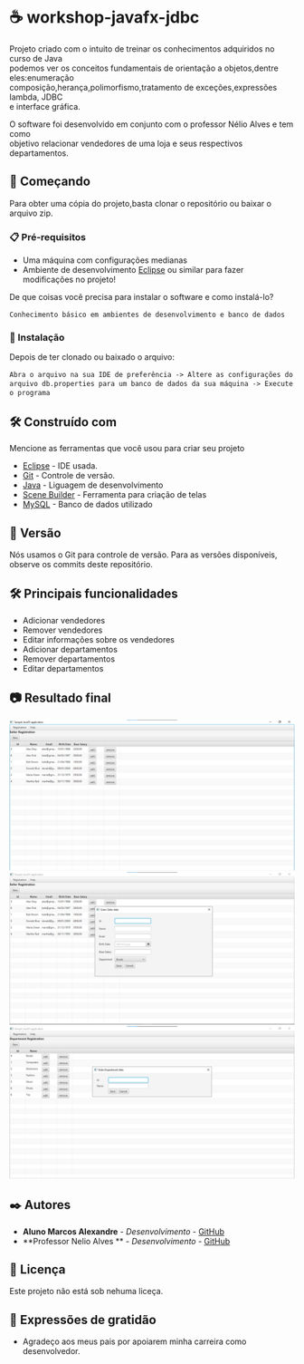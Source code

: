 # :coffee: workshop-javafx-jdbc 
Projeto criado  com o intuito de treinar os conhecimentos adquiridos no curso de Java \
podemos ver os conceitos fundamentais de orientação a objetos,dentre eles:enumeração \
composição,herança,polimorfismo,tratamento de exceções,expressões lambda, JDBC \
e interface gráfica.

 O software foi desenvolvido em conjunto com o professor Nélio Alves e tem como \
 objetivo relacionar vendedores de uma loja e seus respectivos departamentos. 


## 🚀 Começando
Para obter uma cópia do projeto,basta clonar o repositório ou baixar o arquivo zip. 

### 📋 Pré-requisitos

* Uma máquina com configurações medianas 
* Ambiente de desenvolvimento [Eclipse](https://www.youtube.com/watch?v=hY7y3oJ41eE) ou similar para fazer modificações no projeto!

De que coisas você precisa para instalar o software e como instalá-lo?

```
Conhecimento básico em ambientes de desenvolvimento e banco de dados
```

### 🔧 Instalação
Depois de ter clonado ou baixado o arquivo:

```
Abra o arquivo na sua IDE de preferência -> Altere as configurações do arquivo db.properties para um banco de dados da sua máquina -> Execute o programa
```
## 🛠️ Construído com

Mencione as ferramentas que você usou para criar seu projeto

* [Eclipse](https://www.eclipse.org/downloads/) - IDE usada.
* [Git](https://github.com/) - Controle de versão.
* [Java](https://rometools.github.io/rome/) - Liguagem de desenvolvimento
* [Scene Builder](https://gluonhq.com/products/scene-builder/) - Ferramenta para criação de telas
* [MySQL](https://dev.mysql.com/downloads/workbench/) - Banco de dados utilizado

## 📌 Versão

Nós usamos o Git para controle de versão. Para as versões disponíveis, observe os commits deste repositório.

## :hammer_and_wrench: Principais funcionalidades
* Adicionar vendedores
* Remover vendedores
* Editar informações sobre os vendedores
* Adicionar departamentos
* Remover departamentos
* Editar departamentos

## :camera: Resultado final
![](https://github.com/MarcosdeAndrade-byte/workshop-javafx-jdbc/blob/main/img/SellerView.png)
![](https://github.com/MarcosdeAndrade-byte/workshop-javafx-jdbc/blob/main/img/addSeller.png)
![](https://github.com/MarcosdeAndrade-byte/workshop-javafx-jdbc/blob/main/img/departmentView.png)

## ✒️ Autores

* **Aluno Marcos Alexandre** - *Desenvolvimento* - [GitHub](https://github.com/MarcosdeAndrade-byte)
* **Professor Nelio Alves ** - *Desenvolvimento* - [GitHub](https://github.com/acenelio)

## 📄 Licença

Este projeto não está sob nehuma liceça.

## 🎁 Expressões de gratidão

* Agradeço aos meus pais por apoiarem minha carreira como desenvolvedor.
